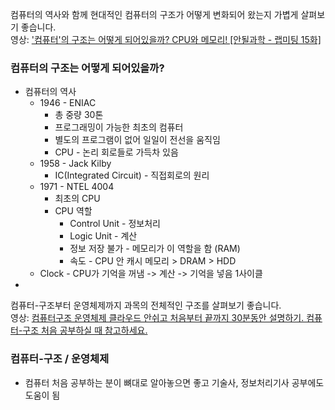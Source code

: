 컴퓨터의 역사와 함께 현대적인 컴퓨터의 구조가 어떻게 변화되어 왔는지 가볍게 살펴보기 좋습니다.  
영상: ['컴퓨터'의 구조는 어떻게 되어있을까? CPU와 메모리! [안될과학 - 랩미팅 15화]](https://youtu.be/SiC74U8aJbM)

### 컴퓨터의 구조는 어떻게 되어있을까?

- 컴퓨터의 역사
  - 1946 - ENIAC
    - 총 중량 30톤
    - 프로그래밍이 가능한 최초의 컴퓨터
    - 별도의 프로그램이 없어 일일이 전선을 움직임
    - CPU - 논리 회로들로 가득차 있음
  - 1958 - Jack Kilby
    - IC(Integrated Circuit) - 직접회로의 원리
  - 1971 - NTEL 4004
    - 최초의 CPU
    - CPU 역할
      - Control Unit - 정보처리
      - Logic Unit - 계산
      - 정보 저장 불가 - 메모리가 이 역할을 함 (RAM)
      - 속도 - CPU 안 캐시 메모리 > DRAM > HDD
  - Clock - CPU가 기억을 꺼냄 -> 계산 -> 기억을 넣음 1사이클
- 

컴퓨터-구조부터 운영체제까지 과목의 전체적인 구조를 살펴보기 좋습니다.  
영상: [컴퓨터구조 운영체제 클라우드 안쉬고 처음부터 끝까지 30분동안 설명하기. 컴퓨터-구조 처음 공부하실 때 참고하세요.](https://youtu.be/uMyKBYF48nY)

### 컴퓨터-구조 / 운영체제

- 컴퓨터 처음 공부하는 분이 뼈대로 알아놓으면 좋고 기술사, 정보처리기사 공부에도 도움이 됨

